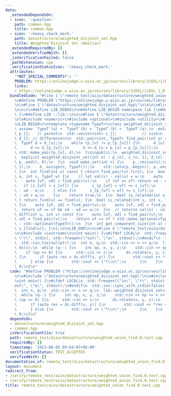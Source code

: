 ```yaml
---
data:
  _extendedDependsOn:
  - icon: ':question:'
    path: common.hpp
    title: common.hpp
  - icon: ':heavy_check_mark:'
    path: datastructure/weighted_disjoint_set.hpp
    title: Weighted Disjoint Set (Abelian)
  _extendedRequiredBy: []
  _extendedVerifiedWith: []
  _isVerificationFailed: false
  _pathExtension: cpp
  _verificationStatusIcon: ':heavy_check_mark:'
  attributes:
    '*NOT_SPECIAL_COMMENTS*': ''
    PROBLEM: https://onlinejudge.u-aizu.ac.jp/courses/library/3/DSL/1/DSL_1_B
    links:
    - https://onlinejudge.u-aizu.ac.jp/courses/library/3/DSL/1/DSL_1_B
  bundledCode: "#line 1 \"remote_test/aizu/datastructure/weighted_union_find.0.test.cpp\"\
    \n#define PROBLEM \"https://onlinejudge.u-aizu.ac.jp/courses/library/3/DSL/1/DSL_1_B\"\
    \n\n#line 1 \"datastructure/weighted_disjoint_set.hpp\"\n\n\n\n#line 1 \"common.hpp\"\
    \n\n\n\n#define LIB_DEBUG\n\n#define LIB_BEGIN namespace lib {\n#define LIB_END\
    \ }\n#define LIB ::lib::\n\n\n#line 5 \"datastructure/weighted_disjoint_set.hpp\"\
    \n\n#include <numeric>\n#include <optional>\n#include <utility>\n#include <vector>\n\
    \nLIB_BEGIN\n\ntemplate <typename TypeT>\nclass weighted_disjoint_set {\n  //\
    \ assume `TypeT`(a) + `TypeT`(b) = `TypeT`(b) + `TypeT`(a).\n  mutable std::vector<int>\
    \ p_{};   // parent\n  std::vector<int> s_{};           // size\n  mutable std::vector<TypeT>\
    \ d_{}; // difference\n\n  std::pair<int, TypeT> find_pair(int u) const {\n  \
    \  TypeT d = d_[u];\n    while (p_[u] != p_[p_[u]]) {\n      d_[u] += d_[p_[u]];\n\
    \      d += d_[p_[u]];\n      d += d_[u = p_[u] = p_[p_[u]]];\n    }\n    return\
    \ std::make_pair(p_[u], d);\n  }\n\npublic:\n  weighted_disjoint_set() = default;\n\
    \  explicit weighted_disjoint_set(int n) : p_(n), s_(n, 1), d_(n) {\n    std::iota(p_.begin(),\
    \ p_.end(), 0);\n  }\n  void make_set(int n) {\n    p_.resize(n);\n    s_.assign(n,\
    \ 1);\n    d_.assign(n, TypeT());\n    std::iota(p_.begin(), p_.end(), 0);\n \
    \ }\n  int find(int u) const { return find_pair(u).first; }\n  bool relate(int\
    \ u, int v, TypeT w) {\n    // let val(v) - val(u) = w.\n    auto [uf, ud] = find_pair(u);\n\
    \    auto [vf, vd] = find_pair(v);\n    if (uf == vf) return vd - ud == w;\n \
    \   if (s_[uf] < s_[vf]) {\n      s_[p_[uf] = vf] += s_[uf];\n      d_[uf] = vd\
    \ - ud - w;\n    } else {\n      s_[p_[vf] = uf] += s_[vf];\n      d_[vf] = ud\
    \ - vd + w;\n    }\n    return true;\n  }\n  bool is_related(int u, int v) const\
    \ { return find(u) == find(v); }\n  bool is_related(int u, int v, TypeT w) const\
    \ {\n    auto [uf, ud] = find_pair(u);\n    auto [vf, vd] = find_pair(v);\n  \
    \  return uf == vf && vd - ud == w;\n  }\n  // returns val(v) - val(u).\n  std::optional<TypeT>\
    \ diff(int u, int v) const {\n    auto [uf, ud] = find_pair(u);\n    auto [vf,\
    \ vd] = find_pair(v);\n    return uf == vf ? std::make_optional<TypeT>(vd - ud)\
    \ : std::optional<TypeT>();\n  }\n  int get_component_size(int u) const { return\
    \ s_[find(u)]; }\n};\n\nLIB_END\n\n\n#line 4 \"remote_test/aizu/datastructure/weighted_union_find.0.test.cpp\"\
    \n\n#include <iostream>\n\nint main() {\n#ifdef LOCAL\n  std::freopen(\"in\",\
    \ \"r\", stdin), std::freopen(\"out\", \"w\", stdout);\n#endif\n  std::ios::sync_with_stdio(false);\n\
    \  std::cin.tie(nullptr);\n  int n, q;\n  std::cin >> n >> q;\n  lib::weighted_disjoint_set<int>\
    \ ds(n);\n  while (q--) {\n    int op, x, y, z;\n    std::cin >> op >> x >> y;\n\
    \    if (op == 0) {\n      std::cin >> z;\n      ds.relate(x, y, z);\n    } else\
    \ {\n      if (auto res = ds.diff(x, y)) {\n        std::cout << *res << '\\n';\n\
    \      } else {\n        std::cout << \"?\\n\";\n      }\n    }\n  }\n  return\
    \ 0;\n}\n"
  code: "#define PROBLEM \"https://onlinejudge.u-aizu.ac.jp/courses/library/3/DSL/1/DSL_1_B\"\
    \n\n#include \"datastructure/weighted_disjoint_set.hpp\"\n\n#include <iostream>\n\
    \nint main() {\n#ifdef LOCAL\n  std::freopen(\"in\", \"r\", stdin), std::freopen(\"\
    out\", \"w\", stdout);\n#endif\n  std::ios::sync_with_stdio(false);\n  std::cin.tie(nullptr);\n\
    \  int n, q;\n  std::cin >> n >> q;\n  lib::weighted_disjoint_set<int> ds(n);\n\
    \  while (q--) {\n    int op, x, y, z;\n    std::cin >> op >> x >> y;\n    if\
    \ (op == 0) {\n      std::cin >> z;\n      ds.relate(x, y, z);\n    } else {\n\
    \      if (auto res = ds.diff(x, y)) {\n        std::cout << *res << '\\n';\n\
    \      } else {\n        std::cout << \"?\\n\";\n      }\n    }\n  }\n  return\
    \ 0;\n}\n"
  dependsOn:
  - datastructure/weighted_disjoint_set.hpp
  - common.hpp
  isVerificationFile: true
  path: remote_test/aizu/datastructure/weighted_union_find.0.test.cpp
  requiredBy: []
  timestamp: '2023-08-05 09:04:07+08:00'
  verificationStatus: TEST_ACCEPTED
  verifiedWith: []
documentation_of: remote_test/aizu/datastructure/weighted_union_find.0.test.cpp
layout: document
redirect_from:
- /verify/remote_test/aizu/datastructure/weighted_union_find.0.test.cpp
- /verify/remote_test/aizu/datastructure/weighted_union_find.0.test.cpp.html
title: remote_test/aizu/datastructure/weighted_union_find.0.test.cpp
---
```

